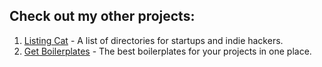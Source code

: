 ## Check out my other projects:

1. [Listing Cat](https://listingcat.com) - A list of directories for startups and indie hackers.
1. [Get Boilerplates](https://getboilerplates.com) - The best boilerplates for your projects in one place.
